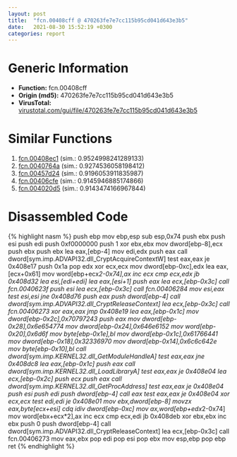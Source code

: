 ```yaml
---
layout: post
title:  "fcn.00408cff @ 470263fe7e7cc115b95cd041d643e3b5"
date:   2021-08-30 15:52:19 +0300
categories: report
---
```


# Generic Information
- **Function:** fcn.00408cff
- **Origin (md5):** 470263fe7e7cc115b95cd041d643e3b5
- **VirusTotal:** [virustotal.com/gui/file/470263fe7e7cc115b95cd041d643e3b5][virustotal_ref]



# Similar Functions

1. [fcn.00408ec1][similar_1_ref] (sim.: 0.9524998241289133)
2. [fcn.0040764a][similar_2_ref] (sim.: 0.9274536058198412)
3. [fcn.00457d24][similar_3_ref] (sim.: 0.9196053911835987)
4. [fcn.00406cfe][similar_4_ref] (sim.: 0.9145946885174866)
5. [fcn.004020d5][similar_5_ref] (sim.: 0.9143474166967844)


# Disassembled Code

{% highlight nasm %}
push ebp
mov ebp,esp
sub esp,0x74
push ebx
push esi
push edi
push 0xf0000000
push 1
xor ebx,ebx
mov dword[ebp-8],ecx
push ebx
push ebx
lea eax,[ebp-4]
mov edi,edx
push eax
call dword[sym.imp.ADVAPI32.dll_CryptAcquireContextW]
test eax,eax
je 0x408e17
push 0x1a
pop edx
xor ecx,ecx
mov dword[ebp-0xc],edx
lea eax,[ecx+0x61]
mov word[ebp+ecx*2-0x74],ax
inc ecx
cmp ecx,edx
jb 0x408d32
lea esi,[edi+edi]
lea eax,[esi+1]
push eax
lea ecx,[ebp-0x3c]
call fcn.0040623f
push esi
lea ecx,[ebp-0x3c]
call fcn.00406284
mov esi,eax
test esi,esi
jne 0x408d76
push eax
push dword[ebp-4]
call dword[sym.imp.ADVAPI32.dll_CryptReleaseContext]
lea ecx,[ebp-0x3c]
call fcn.00406273
xor eax,eax
jmp 0x408e19
lea eax,[ebp-0x1c]
mov dword[ebp-0x2c],0x70797243
push eax
mov dword[ebp-0x28],0x6e654774
mov dword[ebp-0x24],0x646e6152
mov word[ebp-0x20],0x6d6f
mov byte[ebp-0x1e],bl
mov dword[ebp-0x1c],0x61766441
mov dword[ebp-0x18],0x32336970
mov dword[ebp-0x14],0x6c6c642e
mov byte[ebp-0x10],bl
call dword[sym.imp.KERNEL32.dll_GetModuleHandleA]
test eax,eax
jne 0x408dc8
lea eax,[ebp-0x1c]
push eax
call dword[sym.imp.KERNEL32.dll_LoadLibraryA]
test eax,eax
je 0x408e04
lea ecx,[ebp-0x2c]
push ecx
push eax
call dword[sym.imp.KERNEL32.dll_GetProcAddress]
test eax,eax
je 0x408e04
push esi
push edi
push dword[ebp-4]
call eax
test eax,eax
je 0x408e04
xor ecx,ecx
test edi,edi
je 0x408e01
mov ebx,dword[ebp-8]
movzx eax,byte[ecx+esi]
cdq 
idiv dword[ebp-0xc]
mov ax,word[ebp+edx*2-0x74]
mov word[ebx+ecx*2],ax
inc ecx
cmp ecx,edi
jb 0x408deb
xor ebx,ebx
inc ebx
push 0
push dword[ebp-4]
call dword[sym.imp.ADVAPI32.dll_CryptReleaseContext]
lea ecx,[ebp-0x3c]
call fcn.00406273
mov eax,ebx
pop edi
pop esi
pop ebx
mov esp,ebp
pop ebp
ret 
{% endhighlight %}


[similar_1_ref]: /report/fcn.00408ec1@470263fe7e7cc115b95cd041d643e3b5
[similar_2_ref]: /report/fcn.0040764a@470263fe7e7cc115b95cd041d643e3b5
[similar_3_ref]: /report/fcn.00457d24@d96761eb00d2d97e2b6f5ffffed0b46a
[similar_4_ref]: /report/fcn.00406cfe@73677cb40830e94fbfb5483ff33e40b9
[similar_5_ref]: /report/fcn.004020d5@6c5b0418e4a4c57d99cda47d2717045d
[virustotal_ref]: https://www.virustotal.com/gui/file/470263fe7e7cc115b95cd041d643e3b5